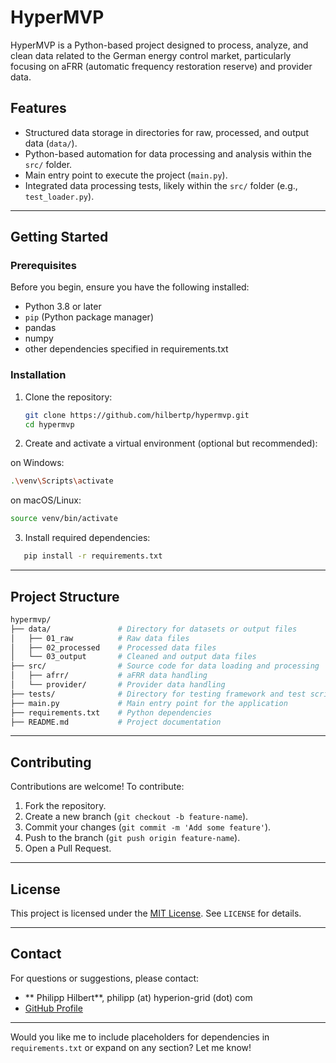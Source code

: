 
# **HyperMVP**
HyperMVP is a Python-based project designed to process, analyze, and clean data related to the German energy control market, particularly focusing on aFRR (automatic frequency restoration reserve) and provider data.

## **Features**
- Structured data storage in directories for raw, processed, and output data (`data/`).
- Python-based automation for data processing and analysis within the `src/` folder.
- Main entry point to execute the project (`main.py`).
- Integrated data processing tests, likely within the `src/` folder (e.g., `test_loader.py`).

---

## **Getting Started**

### **Prerequisites**
Before you begin, ensure you have the following installed:
- Python 3.8 or later
- `pip` (Python package manager)
- pandas
- numpy
- other dependencies specified in requirements.txt


### **Installation**
1. Clone the repository:
   ```bash
   git clone https://github.com/hilbertp/hypermvp.git
   cd hypermvp
   ```
2. Create and activate a virtual environment (optional but recommended):

on Windows:
```bash
.\venv\Scripts\activate
```
on macOS/Linux:
```bash
source venv/bin/activate
```
3. Install required dependencies:
```bash
   pip install -r requirements.txt
```

---


## **Project Structure**
```bash 
hypermvp/
├── data/               # Directory for datasets or output files
│   ├── 01_raw          # Raw data files
│   ├── 02_processed    # Processed data files
│   └── 03_output       # Cleaned and output data files
├── src/                # Source code for data loading and processing
│   ├── afrr/           # aFRR data handling
│   └── provider/       # Provider data handling
├── tests/              # Directory for testing framework and test scripts
├── main.py             # Main entry point for the application
├── requirements.txt    # Python dependencies
├── README.md           # Project documentation

```

---

## **Contributing**
Contributions are welcome! To contribute:
1. Fork the repository.
2. Create a new branch (`git checkout -b feature-name`).
3. Commit your changes (`git commit -m 'Add some feature'`).
4. Push to the branch (`git push origin feature-name`).
5. Open a Pull Request.

---

## **License**
This project is licensed under the [MIT License](LICENSE). See `LICENSE` for details.

---

## **Contact**
For questions or suggestions, please contact:  
- ** Philipp Hilbert**, philipp (at) hyperion-grid (dot) com  
- [GitHub Profile](https://github.com/hilbertp)

---

Would you like me to include placeholders for dependencies in `requirements.txt` or expand on any section? Let me know!
